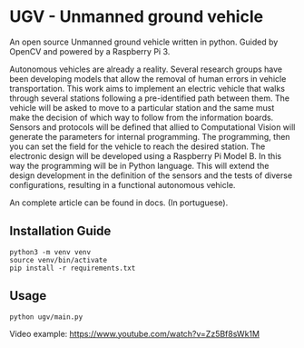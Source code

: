 # UGV - Unmanned ground vehicle

An open source Unmanned ground vehicle written in python. Guided by OpenCV and powered by a Raspberry Pi 3.

Autonomous vehicles are already a reality. Several research groups have been developing models that  allow the removal of human errors in vehicle transportation. This work aims to implement an electric vehicle that walks through several stations following a pre-identified path between them. The vehicle will be asked to move to a particular station and the same must make the decision of which way to follow from the information boards. Sensors and protocols will be defined that allied to Computational Vision will generate the parameters for internal programming. The programming, then you can set the field for the vehicle to reach the desired station. The electronic design will be developed using a Raspberry Pi Model B. In this way the programming will be in Python language. This will extend the design development in the definition of the sensors and the tests of diverse configurations, resulting in a functional autonomous vehicle.

An complete article can be found in docs. (In portuguese).


## Installation Guide
```
python3 -m venv venv
source venv/bin/activate
pip install -r requirements.txt
```


## Usage
```
python ugv/main.py
```
Video example: https://www.youtube.com/watch?v=Zz5Bf8sWk1M
